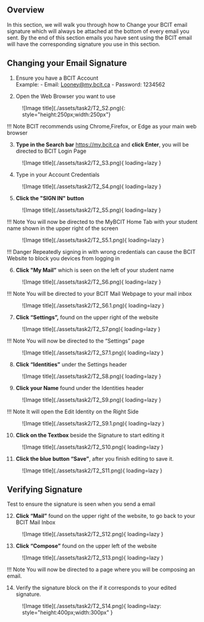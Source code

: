 ## Overview

In this section, we will walk you through how to Change your BCIT email signature which will always be attached at the bottom of every email you sent.
By the end of this section emails you have sent using the BCIT email will have the corresponding signature you use in this section.

## Changing your Email Signature

1. Ensure you have a BCIT Account <br>
    Example:
       - Email: <Looney@my.bcit.ca>
       - Password: 1234562

2. Open the Web Browser you want to use

<figure markdown = "span">![Image title](./assets/task2/T2_S2.png){: style="height:250px;width:250px"} </figure>

!!! Note
    BCIT recommends using Chrome,Firefox, or Edge as your main web browser

3. **Type in the Search bar** <https://my.bcit.ca> and **click Enter**, you will be directed to BCIT Login Page

<figure markdown = "span"> ![Image title](./assets/task2/T2_S3.png){ loading=lazy } </figure>

4. Type in your Account Credentials
    <!-- Email: <rmaceda1@mybcit.ca>
    Password: 123456789 
    // Maybe we can remove this -->

<figure markdown = "span"> ![Image title](./assets/task2/T2_S4.png){ loading=lazy } </figure>

5. **Click the "SIGN IN" button**

<figure markdown = "span"> ![Image title](./assets/task2/T2_S5.png){ loading=lazy } </figure>

!!! Note
    You will now be directed to the MyBCIT Home Tab with your student name shown in the upper right of the screen

<figure markdown = "span"> ![Image title](./assets/task2/T2_S5.1.png){ loading=lazy } </figure>

!!! Danger
    Repeatedly signing in with wrong credentials can cause the BCIT Website to block you devices from logging in

6. **Click "My Mail”** which is seen on the left of your student name

<figure markdown = "span"> ![Image title](./assets/task2/T2_S6.png){ loading=lazy } </figure>

!!! Note
    You will be directed to your BCIT Mail Webpage to your mail inbox

<figure markdown = "span"> ![Image title](./assets/task2/T2_S6.1.png){ loading=lazy } </figure>

7. **Click “Settings”,** found on the upper right of the website

<figure markdown = "span"> ![Image title](./assets/task2/T2_S7.png){ loading=lazy } </figure>

!!! Note
    You will now be directed to the “Settings” page

<figure markdown = "span"> ![Image title](./assets/task2/T2_S7.1.png){ loading=lazy } </figure>

8. **Click “Identities”** under the Settings header

<figure markdown = "span"> ![Image title](./assets/task2/T2_S8.png){ loading=lazy } </figure>

9. **Click your Name** found under the Identities header

<figure markdown = "span"> ![Image title](./assets/task2/T2_S9.png){ loading=lazy } </figure>

!!! Note
    It will open the Edit Identity on the Right Side

<figure markdown = "span"> ![Image title](./assets/task2/T2_S9.1.png){ loading=lazy } </figure>

10. **Click on the Textbox** beside the Signature to start editing it

<figure markdown = "span"> ![Image title](./assets/task2/T2_S10.png){ loading=lazy } </figure>

11. **Click the blue button “Save”**, after you finish editing to save it.

<figure markdown = "span"> ![Image title](./assets/task2/T2_S11.png){ loading=lazy } </figure>

<!-- !!! Note
    Do not leave the page if you want to follow the test below if you done it right. WE MIGHT want to remove this-->

## Verifying Signature

Test to ensure the signature is seen when you send a email

12. **Click “Mail”** found on the upper right of the website, to go back to your BCIT Mail Inbox

<figure markdown = "span"> ![Image title](./assets/task2/T2_S12.png){ loading=lazy } </figure>

13. **Click “Compose”** found on the upper left of the website

<figure markdown = "span"> ![Image title](./assets/task2/T2_S13.png){ loading=lazy } </figure>

!!! Note
    You will now be directed to a page where you will be composing an email.

14. Verify the signature block on the if it corresponds to your edited signature.

<figure markdown = "span"> ![Image title](./assets/task2/T2_S14.png){ loading=lazy: style="height:400px;width:300px" }  </figure>
